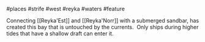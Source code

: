 #places #strife #west #reyka #waters #feature 

Connecting [[Reyka'Est]] and [[Reyka'Norr]] with a submerged sandbar, has created this bay that is untouched by the currents.  Only ships during higher tides that have a shallow draft can enter it.